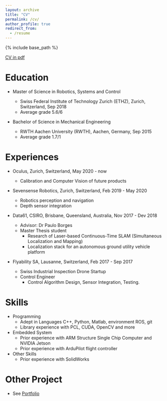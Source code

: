 ```yaml
---
layout: archive
title: "CV"
permalink: /cv/
author_profile: true
redirect_from:
  - /resume
---
```


{% include base_path %}

[CV in pdf](https://JD-ETH.github.io/files/CV_JD.pdf)

Education
======


* Master of Science in Robotics, Systems and Control
  * Swiss Federal Institute of Technology Zurich (ETHZ), Zurich, Switzerland, Sep 2018
  * Average grade 5.6/6

* Bachelor of Science in Mechanical Engineering
  * RWTH Aachen University (RWTH), Aachen, Germany, Sep 2015
  * Average grade 1.7/1


Experiences
======

* Oculus, Zurich, Switzerland, May 2020 - now
  * Calibration and Computer Vision of future products
  
* Sevensense Robotics, Zurich, Switzerland, Feb 2019 - May 2020
  * Robotics perception and navigation 
  * Depth sensor integration 
  
* Data61, CSIRO, Brisbane, Queensland, Australia, Nov 2017 - Dev 2018
  * Advisor: Dr Paulo Borges
  * Master Thesis student
    * Research of Laser-based Continuous-Time SLAM (Simultaneous Localization and Mapping)
    * Localization stack for an autonomous ground utility vehicle platform

* Flyability SA, Lausanne, Switzerland, Feb 2017 - Sep 2017
  * Swiss Industrial Inspection Drone Startup
  * Control Engineer
    * Control Algorithm Design, Sensor Integration, Testing.


Skills
======
* Programming
  * Adept in Languages C++, Python, Matlab, environment ROS, git
  * Library experience with PCL, CUDA, OpenCV and more
* Embedded System
  * Prior experience with ARM Structure Single Chip Computer and NVIDIA Jetson
  * Prior experience with ArduPilot flight controller
* Other Skills
  * Prior experience with SolidWorks

Other Project   
======
* See  [Portfolio](https://jd-eth.github.io/portfolio/)
